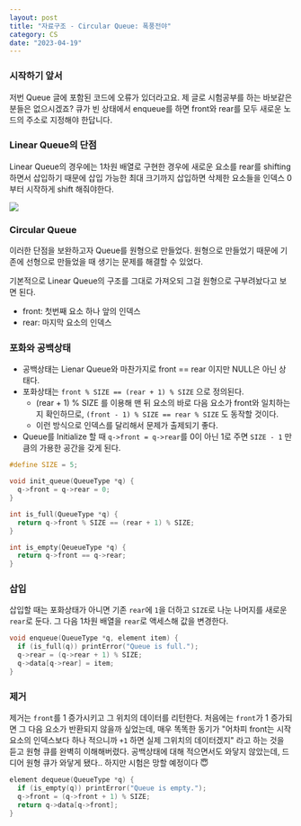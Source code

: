 ```yaml
---
layout: post
title: "자료구조 - Circular Queue: 폭풍전야"
category: CS
date: "2023-04-19"
---
```


### 시작하기 앞서
저번 Queue 글에 포함된 코드에 오류가 있더라고요. 제 글로 시험공부를 하는 바보같은 분들은 없으시겠죠? 큐가 빈 상태에서 enqueue를 하면 front와 rear를 모두 새로운 노드의 주소로 지정해야 한답니다.

### Linear Queue의 단점
Linear Queue의 경우에는 1차원 배열로 구현한 경우에 새로운 요소를 rear를 shifting 하면서 삽입하기 때문에 삽입 가능한 최대 크기까지 삽입하면 삭제한 요소들을 인덱스 0부터 시작하게 shift 해줘야한다.

<img src="@image/2023-04-19/lin_queue.gif">

### Circular Queue
이러한 단점을 보완하고자 Queue를 원형으로 만들었다. 원형으로 만들었기 때문에 기존에 선형으로 만들었을 때 생기는 문제를 해결할 수 있었다.

기본적으로 Linear Queue의 구조를 그대로 가져오되 그걸 원형으로 구부려놨다고 보면 된다.
- front: 첫번째 요소 하나 앞의 인덱스
- rear: 마지막 요소의 인덱스

### 포화와 공백상태
- 공백상태는 Lienar Queue와 마찬가지로 front == rear 이지만 NULL은 아닌 상태다.
- 포화상태는 `front % SIZE == (rear + 1) % SIZE` 으로 정의된다. 
  - (rear + 1) % SIZE 를 이용해 맨 뒤 요소의 바로 다음 요소가 front와 일치하는지 확인하므로, `(front - 1) % SIZE == rear % SIZE` 도 동작할 것이다. 
  - 이런 방식으로 인덱스를 달리해서 문제가 출제되기 좋다.
- Queue를 Initialize 할 때 `q->front = q->rear`를 0이 아닌 1로 주면 `SIZE - 1` 만큼의 가용한 공간을 갖게 된다.
```C
#define SIZE = 5;

void init_queue(QueueType *q) {
  q->front = q->rear = 0;
}

int is_full(QueueType *q) {
  return q->front % SIZE == (rear + 1) % SIZE;
}

int is_empty(QeueueType *q) {
  return q->front == q->rear;
}
```

### 삽입
삽입할 때는 포화상태가 아니면 기존 `rear`에 `1`을 더하고 `SIZE`로 나눈 나머지를 새로운 `rear`로 둔다. 그 다음 1차원 배열을 `rear`로 액세스해 값을 변경한다. 
```C
void enqueue(QueueType *q, element item) {
  if (is_full(q)) printError("Queue is full.");
  q->rear = (q->rear + 1) % SIZE;
  q->data[q->rear] = item;
}
```

### 제거
제거는 `front`를 1 증가시키고 그 위치의 데이터를 리턴한다. 처음에는 `front`가 1 증가되면 그 다음 요소가 반환되지 않을까 싶었는데, 매우 똑똑한 동기가 "어차피 front는 시작 요소의 인덱스보다 하나 적으니까 `+1` 하면 실제 그위치의 데이터겠지" 라고 하는 것을 듣고 원형 큐를 완벽히 이해해버렸다. 공백상태에 대해 적으면서도 와닿지 않았는데, 드디어 원형 큐가 와닿게 됐다.. 하지만 시험은 망할 예정이다 😇
```C
element dequeue(QueueType *q) {
  if (is_empty(q)) printError("Queue is empty.");
  q->front = (q->front + 1) % SIZE;
  return q->data[q->front];
}
```